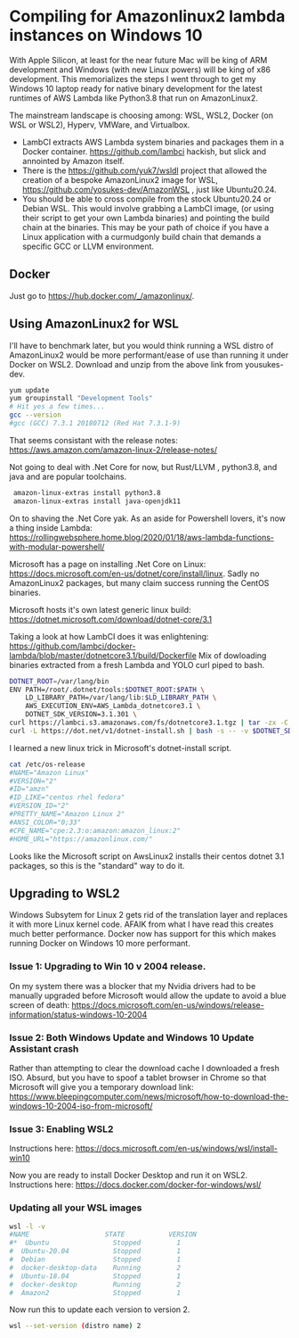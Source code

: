 # Compiling for Amazonlinux2 lambda instances on Windows 10
With Apple Silicon, at least for the near future Mac will be king of ARM development and Windows (with new Linux powers) will be king of x86 development. This memorializes the steps I went through to get my Windows 10 laptop ready for native binary development for the latest runtimes of AWS Lambda like Python3.8 that run on AmazonLinux2.

The mainstream landscape is choosing among: WSL, WSL2, Docker (on WSL or WSL2), Hyperv, VMWare, and Virtualbox.
* LambCI extracts AWS Lambda system binaries and packages them in a Docker container. https://github.com/lambci hackish, but slick and annointed by Amazon itself.
* There is the https://github.com/yuk7/wsldl project that allowed the creation of a bespoke AmazonLinux2 image for WSL, https://github.com/yosukes-dev/AmazonWSL , just like Ubuntu20.24.
* You should be able to cross compile from the stock Ubuntu20.24 or Debian WSL. This would involve grabbing a LambCI image, (or using their script to get your own Lambda binaries) and pointing the build chain at the binaries. This may be your path of choice if you have a Linux application with a curmudgonly build chain that demands a specific GCC or LLVM environment. 

## Docker
Just go to https://hub.docker.com/_/amazonlinux/. 

## Using AmazonLinux2 for WSL
I'll have to benchmark later, but you would think running a WSL distro of AmazonLinux2 would be more performant/ease of use than running it under Docker on WSL2. Download and unzip from the above link from yousukes-dev.

```bash
yum update
yum groupinstall "Development Tools"
# Hit yes a few times...
gcc --version
#gcc (GCC) 7.3.1 20180712 (Red Hat 7.3.1-9)
```
That seems consistant with the release notes: https://aws.amazon.com/amazon-linux-2/release-notes/

Not going to deal with .Net Core for now, but Rust/LLVM , python3.8, and java and are popular toolchains.
```bash
 amazon-linux-extras install python3.8
 amazon-linux-extras install java-openjdk11
```
On to shaving the .Net Core yak. As an aside for Powershell lovers, it's now a thing inside Lambda: https://rollingwebsphere.home.blog/2020/01/18/aws-lambda-functions-with-modular-powershell/

Microsoft has a page on installing .Net Core on Linux: https://docs.microsoft.com/en-us/dotnet/core/install/linux.
Sadly no AmazonLinux2 packages, but many claim success running the CentOS binaries.

Microsoft hosts it's own latest generic linux build: https://dotnet.microsoft.com/download/dotnet-core/3.1

Taking a look at how LambCI does it was enlightening: https://github.com/lambci/docker-lambda/blob/master/dotnetcore3.1/build/Dockerfile
Mix of dowloading binaries extracted from a fresh Lambda and YOLO curl piped to bash.
```bash
DOTNET_ROOT=/var/lang/bin
ENV PATH=/root/.dotnet/tools:$DOTNET_ROOT:$PATH \
    LD_LIBRARY_PATH=/var/lang/lib:$LD_LIBRARY_PATH \
    AWS_EXECUTION_ENV=AWS_Lambda_dotnetcore3.1 \
    DOTNET_SDK_VERSION=3.1.301 \
curl https://lambci.s3.amazonaws.com/fs/dotnetcore3.1.tgz | tar -zx -C / && \
curl -L https://dot.net/v1/dotnet-install.sh | bash -s -- -v $DOTNET_SDK_VERSION -i $DOTNET_ROOT
```
I learned a new linux trick in Microsoft's dotnet-install script.
```bash
cat /etc/os-release
#NAME="Amazon Linux"
#VERSION="2"
#ID="amzn"
#ID_LIKE="centos rhel fedora"
#VERSION_ID="2"
#PRETTY_NAME="Amazon Linux 2"
#ANSI_COLOR="0;33"
#CPE_NAME="cpe:2.3:o:amazon:amazon_linux:2"
#HOME_URL="https://amazonlinux.com/"
```
Looks like the Microsoft script on AwsLinux2 installs their centos dotnet 3.1 packages, so this is the "standard" way to do it.


## Upgrading to WSL2
Windows Subsytem for Linux 2 gets rid of the translation layer and replaces it with more Linux kernel code. AFAIK from what I have read this creates much better performance. Docker now has support for this which makes running Docker on Windows 10 more performant.

### Issue 1: Upgrading to Win 10 v 2004 release.
On my system there was a blocker that my Nvidia drivers had to be manually upgraded before Microsoft would allow the update to avoid a blue screen of death:
https://docs.microsoft.com/en-us/windows/release-information/status-windows-10-2004

### Issue 2: Both Windows Update and Windows 10 Update Assistant crash
Rather than attempting to clear the download cache I downloaded a fresh ISO. Absurd, but you have to spoof a tablet browser in Chrome so that Microsoft will give you a temporary download link: https://www.bleepingcomputer.com/news/microsoft/how-to-download-the-windows-10-2004-iso-from-microsoft/

### Issue 3: Enabling WSL2
Instructions here: https://docs.microsoft.com/en-us/windows/wsl/install-win10

Now you are ready to install Docker Desktop and run it on WSL2. Instructions here: https://docs.docker.com/docker-for-windows/wsl/

### Updating all your WSL images
```bash
wsl -l -v
#NAME                   STATE           VERSION
#*  Ubuntu                Stopped         1
#  Ubuntu-20.04           Stopped         1
#  Debian                 Stopped         1
#  docker-desktop-data    Running         2
#  Ubuntu-18.04           Stopped         1
#  docker-desktop         Running         2
#  Amazon2                Stopped         1
```
Now run this to update each version to version 2.
```bash
wsl --set-version (distro name) 2
```
